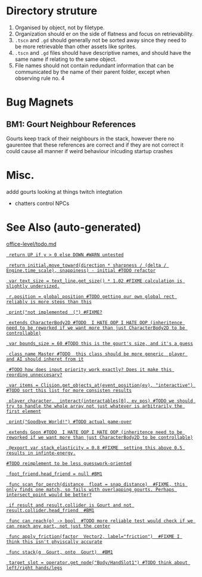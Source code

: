 # Directory struture
1. Organised by object, not by filetype.
2. Organization should er on the side of flatness and focus on retrievability.
3. `.tscn` and `.gd` should generally not be sorted away since they need to be more retrievable than other assets like sprites.
4. `.tscn` and `.gd` files should have descriptive names, and should have the same name if relating to the same object.
5. File names should not contain redundant information that can be communicated by the name of their parent folder, except when observing rule no. 4

# Bug Magnets
## BM1: Gourt Neighbour References
Gourts keep track of their neighbours in the stack, however there no gaurentee that these references are correct and if they are not correct it could cause all manner if weird behaviour inlcuding startup crashes

# Misc.
addd gourts looking at things
twitch integtation
- chatters control NPCs

# See Also (auto-generated)
[office-level/todo.md](./level/office-level/todo.md)

[` return UP if y > 0 else DOWN #WARN untested`](./tools/direction.gd)

[` return initial.move_toward(direction * sharpness / (delta / Engine.time_scale), snappiness) - initial #TODO refactor`](./tools/yute.gd)

[` var text_size = text_line.get_size() * 1.02 #FIXME calculation is slightly undersized.`](./ui/speech_bubble/speech_bubble.gd)

[` r.position = global_position #TODO getting our own global rect reliably is more steps than this`](./ui/speech_bubble/speech_bubble.gd)

[` print("not implemented  (") #FIXME?`](./ui/speech_bubble/tail.gd)

[` extends CharacterBody2D #TODO  I HATE OOP I HATE OOP (inheritence need to be reworked if we want more than just CharacterBody2D to be controllable)`](./goon.gd)

[` var bounds_size = 60 #TODO this is the gourt's size, and it's a guess`](./goon.gd)

[` class_name Master #TODO  this class should be more generic  player and AI should inheret from it`](./player.gd)

[` #TODO how does input priority work exactly? Does it make this reording unneccesary?`](./player.gd)

[` var items = Clision.get_objects_at(event_position(ev), "interactive") #TODO sort this list for more consisten results`](./player.gd)

[` player_character. _interact(interactables[0], ev_pos) #TODO we should try to handle the whole array not just whatever is arbitrarily the first element`](./player.gd)

[` print("Goodbye World!") #TODO actual game-over`](./player.gd)

[` extends Goon #TODO  I HATE OOP I HATE OOP (inheritence need to be reworked if we want more than just CharacterBody2D to be controllable)`](./gourts/gourt.gd)

[` @export var stack_elasticity = 0.8 #FIXME  setting this above 0.5 results in infinte-energy.`](./gourts/gourt.gd)

[` #TODO reimplement to be less guesswork-oriented `](./gourts/gourt.gd)

[` foot_friend.head_friend = null #BM1`](./gourts/gourt.gd)

[` func scan_for_perch(distance  float = snap_distance)  #FIXME, this only finds one match, so fails with overlapping gourts. Perhaps intersect_point would be better?`](./gourts/gourt.gd)

[` if result and result.collider is Gourt and not result.collider.head_friend  #BM1`](./gourts/gourt.gd)

[` func can_reach(o) -> bool  #TODO more reliable test would check if we can reach any part, not just the center`](./gourts/gourt.gd)

[` func apply_friction(factor  Vector2, label="friction")  #FIXME I think this isn't phyiscally accurate`](./gourts/gourt.gd)

[` func stack(g  Gourt, onto  Gourt)  #BM1`](./gourts/gourtilities.gd)

[` target_slot = operator.get_node("Body/HandSlot1") #TODO think about left/right hands/legs`](./props/equipable.gd)

